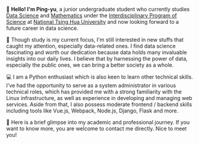👋 **Hello! I'm Ping-yu**, a junior undergraduate student who currently studies [Data Science](https://stat.site.nthu.edu.tw/p/412-1327-1781.php?Lang=zh-tw) and [Mathematics](https://www.math.nthu.edu.tw/) under the [Interdisciplinary Program of Science](https://scidm.site.nthu.edu.tw/) at [National Tsing Hua University](https://www.nthu.edu.tw/) and now looking forward to a future career in data science.

🌟 Though study is my current focus, I'm still interested in new stuffs that caught my attention, especially data-related ones. I find data science fascinating and worth our dedication because data holds many invaluable insights into our daily lives. I believe that by harnessing the power of data, especially the public ones, we can bring a better society as a whole.

💻 I am a Python enthusiast which is also keen to learn other technical skills. I've had the opportunity to serve as a system administrator in various technical roles, which has provided me with a strong familiarity with the Linux infrastructure, as well as experience in developing and managing web services. Aside from that, I also possess moderate frontend / backend skills including tools like Vue.js, Webpack, Node.js, Django, Flask and more.

🤝 Here is a brief glimpse into my academic and professional journey. If you want to know more, you are welcome to contact me directly. Nice to meet you!

